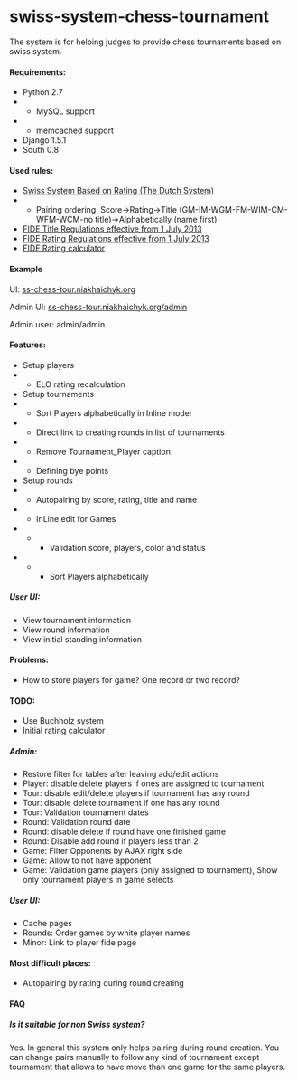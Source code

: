 swiss-system-chess-tournament
=============================

The system is for helping judges to provide chess tournaments based on swiss system.

#### Requirements:
* Python 2.7
* * MySQL support
* * memcached support
* Django 1.5.1
* South 0.8

#### Used rules:
* [Swiss System Based on Rating (The Dutch System)](http://www.fide.com/fide/handbook.html?id=83&view=article)
* * Pairing ordering: Score->Rating->Title (GM-IM-WGM-FM-WIM-CM-WFM-WCM-no title)->Alphabetically (name first)
* [FIDE Title Regulations effective from 1 July 2013](http://www.fide.com/component/handbook/?id=163&view=article)
* [FIDE Rating Regulations effective from 1 July 2013](http://www.fide.com/fide/handbook.html?id=161&view=article)
* [FIDE Rating calculator](http://ratings.fide.com/calculator_rtd.phtml)

#### Example
UI: [ss-chess-tour.niakhaichyk.org](http://ss-chess-tour.niakhaichyk.org/)

Admin UI: [ss-chess-tour.niakhaichyk.org/admin](http://ss-chess-tour.niakhaichyk.org/admin/)

Admin user: admin/admin

#### Features:
* Setup players
* * ELO rating recalculation
* Setup tournaments
* * Sort Players alphabetically in Inline model
* * Direct link to creating rounds in list of tournaments
* * Remove Tournament_Player caption
* * Defining bye points
* Setup rounds
* * Autopairing by score, rating, title and name
* * InLine edit for Games
* * * Validation score, players, color and status 
* * * Sort Players alphabetically

##### User UI:
* View tournament information
* View round information
* View initial standing information

#### Problems:
* How to store players for game? One record or two record?

#### TODO:
* Use Buchholz system
* Initial rating calculator

##### Admin:
* Restore filter for tables after leaving add/edit actions
* Player: disable delete players if ones are assigned to tournament
* Tour: disable edit/delete players if tournament has any round
* Tour: disable delete tournament if one has any round
* Tour: Validation tournament dates
* Round: Validation round date
* Round: disable delete if round have one finished game
* Round: Disable add round if players less than 2
* Game: Filter Opponents by AJAX right side
* Game: Allow to not have apponent
* Game: Validation game players (only assigned to tournament), Show only tournament players in game selects

##### User UI:
* Cache pages
* Rounds: Order games by white player names
* Minor: Link to player fide page

#### Most difficult places:
* Autopairing by rating during round creating

#### FAQ
##### Is it suitable for non Swiss system?
Yes. In general this system only helps pairing during round creation. 
You can change pairs manually to follow any kind of tournament except tournament that allows to have move
than one game for the same players. 
